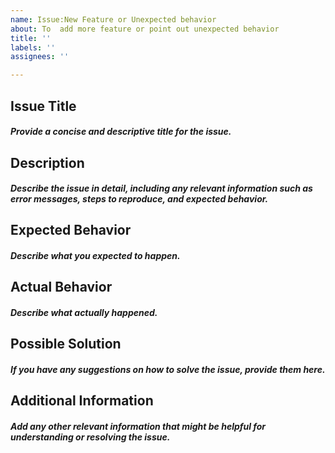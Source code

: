 ```yaml
---
name: Issue:New Feature or Unexpected behavior
about: To  add more feature or point out unexpected behavior
title: ''
labels: ''
assignees: ''

---
```


## Issue Title

##### Provide a concise and descriptive title for the issue.

## Description

##### Describe the issue in detail, including any relevant information such as error messages, steps to reproduce, and expected behavior.

## Expected Behavior

##### Describe what you expected to happen.

## Actual Behavior

##### Describe what actually happened.

## Possible Solution

##### If you have any suggestions on how to solve the issue, provide them here.

## Additional Information

##### Add any other relevant information that might be helpful for understanding or resolving the issue.
